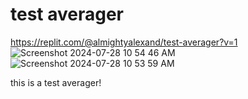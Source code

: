 # test averager

https://replit.com/@almightyalexand/test-averager?v=1
![Screenshot 2024-07-28 10 54 46 AM](https://github.com/user-attachments/assets/e8e7cd57-e486-46a7-874a-07a790897eba)
![Screenshot 2024-07-28 10 53 59 AM](https://github.com/user-attachments/assets/d4db686f-14ae-451b-8829-cbac68e2c64a)


this is a test averager! 
